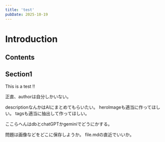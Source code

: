 ```yaml
---
title: 'test'
pubDate: 2025-10-19
---
```


# Introduction
## Contents
## Section1

This is a test !!

正直、authorは自分しかいない。

descriptionなんかはAIにまとめてもらいたい。
heroImageも適当に作ってほしい。
tagsも適当に抽出して作ってほしい。

ここらへんはdbとchatGPTかgeminiでどうにかする。

問題は画像などをどこに保存しようか。
file.mdの直近でいいか。

